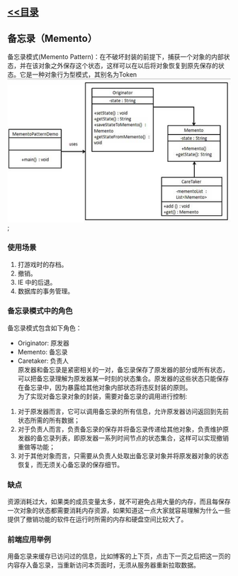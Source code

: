 ## [<<目录](https://github.com/snsart/blog/blob/master/README.md)

## 备忘录（Memento）
备忘录模式(Memento Pattern)：在不破坏封装的前提下，捕获一个对象的内部状态，并在该对象之外保存这个状态，这样可以在以后将对象恢复到原先保存的状态。它是一种对象行为型模式，其别名为Token<br>
![备忘录](https://github.com/snsart/blog/blob/master/diary/images/2018122801.jpg);

### 使用场景
1. 打游戏时的存档。 
2. 撤销。 
3. IE 中的后退。 
4. 数据库的事务管理。

### 备忘录模式中的角色
备忘录模式包含如下角色：
* Originator: 原发器
* Memento: 备忘录
* Caretaker: 负责人<br>
原发器和备忘录是紧密相关的一对，备忘录保存了原发器的部分或所有状态，可以把备忘录理解为原发器某一时刻的状态集合。原发器的这些状态只能保存在备忘录中，因为暴露给其他对象内部状态将违反封装的原则。<br>
为了实现对备忘录对象的封装，需要对备忘录的调用进行控制:
1. 对于原发器而言，它可以调用备忘录的所有信息，允许原发器访问返回到先前状态所需的所有数据；
2. 对于负责人而言，负责备忘录的保存并将备忘录传递给其他对象，负责维护原发器的备忘录列表，即原发器一系列时间节点的状态集合，这样可以实现撤销重做等功能；
3. 对于其他对象而言，只需要从负责人处取出备忘录对象并将原发器对象的状态恢复，而无须关心备忘录的保存细节。

### 缺点
资源消耗过大，如果类的成员变量太多，就不可避免占用大量的内存，而且每保存一次对象的状态都需要消耗内存资源，如果知道这一点大家就容易理解为什么一些提供了撤销功能的软件在运行时所需的内存和硬盘空间比较大了。

### 前端应用举例
用备忘录来缓存已访问过的信息，比如博客的上下页，点击下一页之后把这一页的内容存入备忘录，当重新访问本页面时，无须从服务器重新拉取数据。
